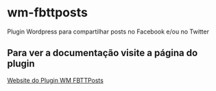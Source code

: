 # wm-fbttposts
Plugin Wordpress para compartilhar posts no Facebook e/ou no Twitter

## Para ver a documentação visite a página do plugin

[Website do Plugin WM FBTTPosts](http://welisonmenezes.com.br/works/plugins/wordpress/wm-fbttposts/)